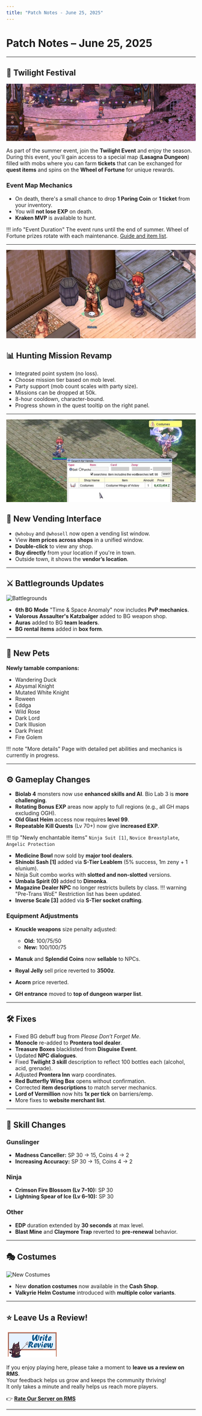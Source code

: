 ```yaml
---
title: "Patch Notes - June 25, 2025"
---
```


# Patch Notes – June 25, 2025

---

## 🌊 Twilight Festival

![Twilight Festival](img/twilight-cover@2x.webp)

As part of the summer event, join the **Twilight Event** and enjoy the season.  
During this event, you'll gain access to a special map (**Lasagna Dungeon**) filled with mobs where you can farm **tickets** that can be exchanged for **quest items** and spins on the **Wheel of Fortune** for unique rewards.

### Event Map Mechanics
- On death, there's a small chance to drop **1 Poring Coin** or **1 ticket** from your inventory.
- You will **not lose EXP** on death.
- **Kraken MVP** is available to hunt.

!!! info "Event Duration"
    The event runs until the end of summer. Wheel of Fortune prizes rotate with each maintenance. [Guide and item list](Twilight_Festival.md).

---

![Hunting Mission](img/hobotinya@2x.webp)

## 📊 Hunting Mission Revamp

- Integrated point system (no loss).
- Choose mission tier based on mob level.
- Party support (mob count scales with party size).
- Missions can be dropped at 50k.
- 8-hour cooldown, character-bound.
- Progress shown in the quest tooltip on the right panel.

---

![Vending Interface](img/searchstore-ws-wb@2x.webp)

## 🏩 New Vending Interface

- `@whobuy` and `@whosell` now open a vending list window.
- View **item prices across shops** in a unified window.
- **Double-click** to view any shop.
- **Buy directly** from your location if you're in town.
- Outside town, it shows the **vendor’s location**.

---

## ⚔️ Battlegrounds Updates

![Battlegrounds](img/06252025_bgupdate.webp)

- **6th BG Mode** "Time & Space Anomaly" now includes **PvP mechanics**.
- **Valorous Assaulter's Katzbalger** added to BG weapon shop.
- **Auras** added to BG **team leaders**.
- **BG rental items** added in **box form**.

---

## 🐾 New Pets

**Newly tamable companions:**

- Wandering Duck
- Abysmal Knight
- Mutated White Knight
- Roween
- Eddga
- Wild Rose
- Dark Lord
- Dark Illusion
- Dark Priest
- Fire Golem

!!! note "More details"
    Page with detailed pet abilities and mechanics is currently in progress.

---

## ⚙️ Gameplay Changes

- **Biolab 4** monsters now use **enhanced skills and AI**. Bio Lab 3 is **more challenging**.
- **Rotating Bonus EXP** areas now apply to full regions (e.g., all GH maps excluding OGH).
- **Old Glast Heim** access now requires **level 99**.
- **Repeatable Kill Quests** (Lv 70+) now give **increased EXP**.

!!! tip "Newly enchantable items"
    `Ninja Suit [1]`, `Novice Breastplate`, `Angelic Protection`

- **Medicine Bowl** now sold by **major tool dealers**.
- **Shinobi Sash [1]** added via **S-Tier Leablem** (5% success, 1m zeny + 1 elunium).
- Ninja Suit combo works with **slotted and non-slotted** versions.
- **Umbala Spirit (0)** added to **Dimonka**.
- **Magazine Dealer NPC** no longer restricts bullets by class.
!!! warning "Pre-Trans WoE"
    Restriction list has been updated.
- **Inverse Scale [3]** added via **S-Tier socket crafting**.

### Equipment Adjustments

- **Knuckle weapons** size penalty adjusted:
  - **Old:** 100/75/50
  - **New:** 100/100/75

- **Manuk** and **Splendid Coins** now **sellable** to NPCs.
- **Royal Jelly** sell price reverted to **3500z**.
- **Acorn** price reverted.
- **GH entrance** moved to **top of dungeon warper list**.

---

## 🛠️ Fixes

- Fixed BG debuff bug from *Please Don’t Forget Me*.
- **Monocle** re-added to **Prontera tool dealer**.
- **Treasure Boxes** blacklisted from **Disguise Event**.
- Updated **NPC dialogues**.
- Fixed **Twilight 3 skill** description to reflect 100 bottles each (alcohol, acid, grenade).
- Adjusted **Prontera Inn** warp coordinates.
- **Red Butterfly Wing Box** opens without confirmation.
- Corrected **item descriptions** to match server mechanics.
- **Lord of Vermillion** now hits **1x per tick** on barriers/emp.
- More fixes to **website merchant list**.

---

## 🔪 Skill Changes

### Gunslinger
- **Madness Canceller:** SP 30 → 15, Coins 4 → 2
- **Increasing Accuracy:** SP 30 → 15, Coins 4 → 2

### Ninja
- **Crimson Fire Blossom (Lv 7–10):** SP 30
- **Lightning Spear of Ice (Lv 6–10):** SP 30

### Other
- **EDP** duration extended by **30 seconds** at max level.
- **Blast Mine** and **Claymore Trap** reverted to **pre-renewal** behavior.

---

## 🎭 Costumes

![New Costumes](img/06252025_costumes.webp)

- New **donation costumes** now available in the **Cash Shop**.
- **Valkyrie Helm Costume** introduced with **multiple color variants**.

---

## ⭐ Leave Us a Review!

![Support](img/writereviewover2.gif)

If you enjoy playing here, please take a moment to **leave us a review on RMS**.  
Your feedback helps us grow and keeps the community thriving!  
It only takes a minute and really helps us reach more players.

👉 [**Rate Our Server on RMS**](https://ratemyserver.net/index.php?page=serverstat&serid=22526&itv=6&url_sname=UARO)

---
